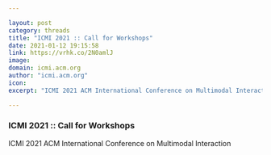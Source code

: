 ```yaml
---

layout: post
category: threads
title: "ICMI 2021 :: Call for Workshops"
date: 2021-01-12 19:15:58
link: https://vrhk.co/2N0amlJ
image: 
domain: icmi.acm.org
author: "icmi.acm.org"
icon: 
excerpt: "ICMI 2021 ACM International Conference on Multimodal Interaction"

---
```


### ICMI 2021 :: Call for Workshops

ICMI 2021 ACM International Conference on Multimodal Interaction